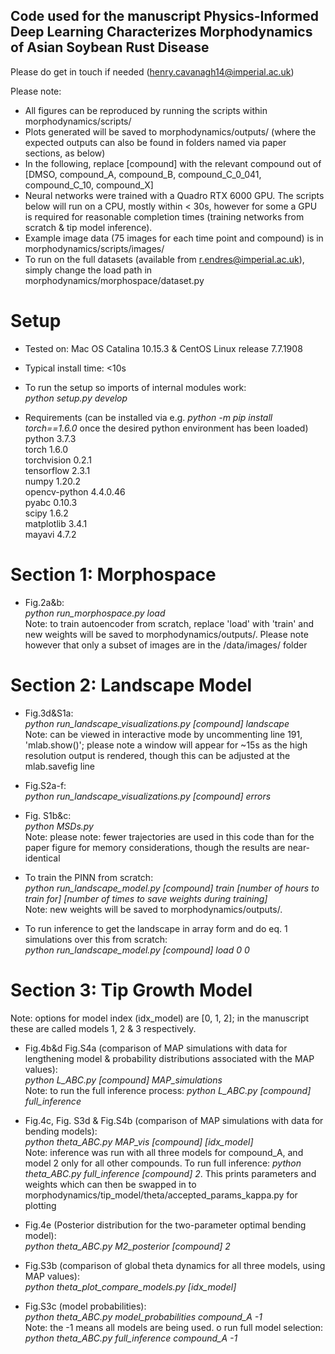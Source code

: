 ## Code used for the manuscript Physics-Informed Deep Learning Characterizes Morphodynamics of Asian Soybean Rust Disease
Please do get in touch if needed (henry.cavanagh14@imperial.ac.uk)


Please note:
- All figures can be reproduced by running the scripts within morphodynamics/scripts/
- Plots generated will be saved to morphodynamics/outputs/ (where the expected outputs can also be found in folders named via paper sections, as below)
- In the following, replace [compound] with the relevant compound out of [DMSO, compound_A, compound_B, compound_C_0_041, compound_C_10, compound_X]
- Neural networks were trained with a Quadro RTX 6000 GPU. The scripts below will run on a CPU, mostly within < 30s, however for some a GPU is required for reasonable completion times (training networks from scratch & tip model inference).
- Example image data (75 images for each time point and compound) is in morphodynamics/scripts/images/
- To run on the full datasets (available from r.endres@imperial.ac.uk), simply change the load path in morphodynamics/morphospace/dataset.py




# Setup

- Tested on: Mac OS Catalina 10.15.3 & CentOS Linux release 7.7.1908
- Typical install time: <10s

- To run the setup so imports of internal modules work:    
*python setup.py develop*

- Requirements (can be installed via e.g. *python -m pip install torch==1.6.0* once the desired python environment has been loaded)   
python 3.7.3      
torch 1.6.0    
torchvision 0.2.1    
tensorflow 2.3.1  
numpy 1.20.2  
opencv-python 4.4.0.46  
pyabc 0.10.3  
scipy 1.6.2  
matplotlib 3.4.1  
mayavi 4.7.2  






# Section 1: Morphospace

- Fig.2a&b:   
*python run_morphospace.py load*    
Note: to train autoencoder from scratch, replace 'load' with 'train' and new weights will be saved to morphodynamics/outputs/. Please note however that only a subset of images are in the /data/images/ folder



# Section 2: Landscape Model


- Fig.3d&S1a:  
*python run_landscape_visualizations.py [compound] landscape*   
Note: can be viewed in interactive mode by uncommenting line 191, 'mlab.show()'; please note a window will appear for ~15s as the high resolution output is rendered, though this can be adjusted at the mlab.savefig line

- Fig.S2a-f:  
*python run_landscape_visualizations.py [compound] errors*

- Fig. S1b&c:  
*python MSDs.py*   
Note: please note: fewer trajectories are used in this code than for the paper figure for memory considerations, though the results are near-identical

- To train the PINN from scratch:  
*python run_landscape_model.py [compound] train [number of hours to train for] [number of times to save weights during training]*   
Note: new weights will be saved to morphodynamics/outputs/.

- To run inference to get the landscape in array form and do eq. 1 simulations over this from scratch:    
*python run_landscape_model.py [compound] load 0 0*




# Section 3: Tip Growth Model

Note: options for model index (idx_model) are [0, 1, 2]; in the manuscript these are called models 1, 2 & 3 respectively.

- Fig.4b&d Fig.S4a (comparison of MAP simulations with data for lengthening model & probability distributions associated with the MAP values):  
*python L_ABC.py [compound] MAP_simulations*    
Note: to run the full inference process: *python L_ABC.py [compound] full_inference*

- Fig.4c, Fig. S3d & Fig.S4b (comparison of MAP simulations with data for bending models):  
*python theta_ABC.py MAP_vis [compound] [idx_model]*    
Note: inference was run with all three models for compound_A, and model 2 only for all other compounds. To run full inference: *python theta_ABC.py full_inference [compound] 2*. This prints parameters and weights which can then be swapped in to morphodynamics/tip_model/theta/accepted_params_kappa.py for plotting

- Fig.4e (Posterior distribution for the two-parameter optimal bending model):  
*python theta_ABC.py M2_posterior [compound] 2*

- Fig.S3b (comparison of global theta dynamics for all three models, using MAP values):  
*python theta_plot_compare_models.py [idx_model]*

- Fig.S3c (model probabilities):  
*python theta_ABC.py model_probabilities compound_A -1*   
Note: the -1 means all models are being used. o run full model selection: *python theta_ABC.py full_inference compound_A -1*
